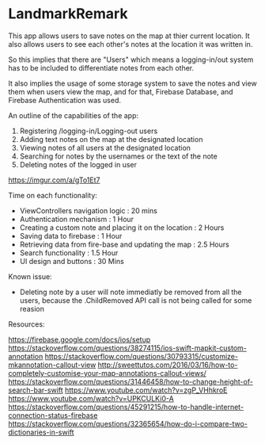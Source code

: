 # LandmarkRemark


This app allows users to save notes on the map at thier current location. It also allows users to see each
other's notes at the location it was written in.

So this implies that there are "Users" which means a logging-in/out system has to be included to differentiate 
notes from each other.

It also implies the usage of some storage system to save the notes and view them when users view the map, and for
that, Firebase Database, and Firebase Authentication was used.




An outline of the capabilities of the app:

1. Registering /logging-in/Logging-out users
2. Adding text notes on the map at the designated location
3. Viewing notes of all users at the designated location
3. Searching for notes by the usernames or the text of the note
4. Deleting notes of the logged in user


https://imgur.com/a/gTo1Et7


Time on each functionality:

- ViewControllers navigation logic : 20 mins
- Authentication mechanism : 1 Hour
- Creating a custom note and placing it on the location : 2 Hours
- Saving data to firebase : 1 Hour
- Retrieving data from fire-base and updating the map : 2.5 Hours
- Search functionality : 1.5 Hour
- UI design and buttons : 30 Mins

Known issue:

- Deleting note by a user will note immediatly be removed from all the users, because the .ChildRemoved API call is not being called for some reasion


Resources:

https://firebase.google.com/docs/ios/setup
https://stackoverflow.com/questions/38274115/ios-swift-mapkit-custom-annotation
https://stackoverflow.com/questions/30793315/customize-mkannotation-callout-view
http://sweettutos.com/2016/03/16/how-to-completely-customise-your-map-annotations-callout-views/
https://stackoverflow.com/questions/31446458/how-to-change-height-of-search-bar-swift
https://www.youtube.com/watch?v=zgP_VHhkroE
https://www.youtube.com/watch?v=UPKCULKi0-A
https://stackoverflow.com/questions/45291215/how-to-handle-internet-connection-status-firebase
https://stackoverflow.com/questions/32365654/how-do-i-compare-two-dictionaries-in-swift
